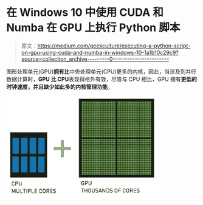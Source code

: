 # 在 Windows 10 中使用 CUDA 和 Numba 在 GPU 上执行 Python 脚本

> 原文：<https://medium.com/geekculture/executing-a-python-script-on-gpu-using-cuda-and-numba-in-windows-10-1a1b10c29c9?source=collection_archive---------0----------------------->

图形处理单元(GPU)**拥有比**中央处理单元(CPU)更多的内核，因此，当涉及到并行数据计算时，**GPU 比 CPU**表现得格外有效，尽管与 CPU 相比，GPU 拥有**更低的时钟速度，并且缺少如此多的内核管理功能**。

![](img/55056d013781e647211f0263c50c126d.png)